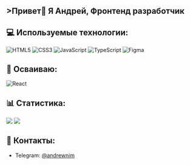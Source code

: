 ## >Привет👋 Я Андрей, Фронтенд разработчик


## 💻 Используемые технологии:
![HTML5](https://img.shields.io/badge/html5-%23E34F26.svg?style=for-the-badge&logo=html5&logoColor=white) 
![CSS3](https://img.shields.io/badge/css3-%231572B6.svg?style=for-the-badge&logo=css3&logoColor=white) 
![JavaScript](https://img.shields.io/badge/javascript-%23323330.svg?style=for-the-badge&logo=javascript&logoColor=%23F7DF1E) 
![TypeScript](https://img.shields.io/badge/typescript-%23007ACC.svg?style=for-the-badge&logo=typescript&logoColor=white) 
![Figma](https://img.shields.io/badge/figma-%23F24E1E.svg?style=for-the-badge&logo=figma&logoColor=white)

## 🧩 Осваиваю:
![React](https://img.shields.io/badge/react-%2320232a.svg?style=for-the-badge&logo=react&logoColor=%2361DAFB) 

## 📊 Статистика:
![](https://nirzak-streak-stats.vercel.app/?user=daydreamonly&theme=dark&hide_border=false)
![](https://github-readme-stats.vercel.app/api?username=daydreamonly&theme=dark&hide_border=false&include_all_commits=false&count_private=false)

## 📲 Контакты:
- Telegram: [@andrewnim](https://t.me/andrewnim)
